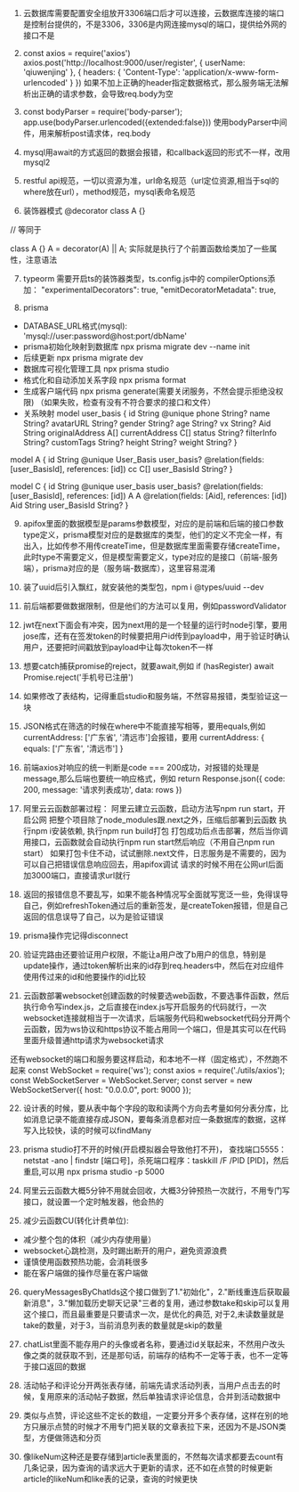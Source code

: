 1. 云数据库需要配置安全组放开3306端口后才可以连接，云数据库连接的端口是控制台提供的，不是3306，3306是内网连接mysql的端口，提供给外网的接口不是

2. const axios = require('axios')
axios.post('http://localhost:9000/user/register', {
    userName: 'qiuwenjing'
}, {
    headers: {
        'Content-Type': 'application/x-www-form-urlencoded'
    }
})
如果不加上正确的header指定数据格式，那么服务端无法解析出正确的请求参数，会导致req.body为空

3. const bodyParser = require('body-parser');
app.use(bodyParser.urlencoded({extended:false}))
使用bodyParser中间件，用来解析post请求体，req.body

4. mysql用await的方式返回的数据会报错，和callback返回的形式不一样，改用mysql2

5. restful api规范，一切以资源为准，url命名规范（url定位资源,相当于sql的where放在url），method规范，mysql表命名规范

6. 装饰器模式
@decorator
class A {}

// 等同于

class A {}
A = decorator(A) || A;
实际就是执行了个前置函数给类加了一些属性，注意语法

7. typeorm
需要开启ts的装饰器类型，ts.config.js中的 compilerOptions添加：
"experimentalDecorators": true,
"emitDecoratorMetadata": true,

8. prisma
- DATABASE_URL格式(mysql):   'mysql://user:password@host:port/dbName'
- prisma初始化映射到数据库
	npx prisma migrate dev --name init
- 后续更新
	npx prisma migrate dev
- 数据库可视化管理工具
	npx prisma studio
- 格式化和自动添加关系字段
	npx prisma format
- 生成客户端代码
  npx prisma generate(需要关闭服务，不然会提示拒绝没权限)
  （如果失败，检查有没有不符合要求的接口和文件）
- 关系映射
model user_basis {
  id              String  @unique
  phone           String?
  name            String?
  avatarURL       String?
  gender          String?
  age             String?
  vx              String?
  Aid             String
  originalAddress A[]
  currentAddress  C[]
  status          String?
  filterInfo      String?
  customTags      String?
  height          String?
  weight          String?
}

model A {
  id           String      @unique
  User_Basis   user_basis? @relation(fields: [user_BasisId], references: [id])
  cc C[]
  user_BasisId String?
}

model C {
  id           String      @unique
  user_basis user_basis? @relation(fields: [user_BasisId], references: [id])
  A A @relation(fields: [Aid], references: [id])
  Aid String
  user_BasisId  String?
}

9. apifox里面的数据模型是params参数模型，对应的是前端和后端的接口参数type定义，prisma模型对应的是数据库的类型，他们的定义不完全一样，有出入，比如传参不用传createTime，但是数据库里面需要存储createTime，此时type不需要定义，但是模型需要定义，type对应的是接口（前端-服务端），prisma对应的是（服务端-数据库），这里容易混淆

10. 装了uuid后引入飘红，就安装他的类型包，npm i @types/uuid --dev

11. 前后端都要做数据限制，但是他们的方法可以复用，例如passwordValidator

12. jwt在next下面会有冲突，因为next用的是一个轻量的运行时node引擎，要用jose库，还有在签发token的时候要把用户id传到payload中，用于验证时确认用户，还要把时间戳放到payload中让每次token不一样

13. 想要catch捕获promise的reject，就要await,例如
if (hasRegister) await Promise.reject('手机号已注册')

14. 如果修改了表结构，记得重启studio和服务端，不然容易报错，类型验证这一块

15. JSON格式在筛选的时候在where中不能直接写相等，要用equals,例如currentAddress: ['广东省', '清远市']会报错，要用
currentAddress: {
  equals: ['广东省', '清远市']
}

16. 前端axios对响应的统一判断是code === 200成功，对报错的处理是message,那么后端也要统一响应格式，例如
    return Response.json({
        code: 200,
        message: '请求列表成功',
        data: rows
    })

17. 阿里云云函数部署过程：
阿里云建立云函数，启动方法写npm run start，开启公网
把整个项目除了node_modules跟.next之外，压缩后部署到云函数
执行npm i安装依赖, 执行npm run build打包
打包成功后点击部署，然后当你调用接口，云函数就会自动执行npm run start然后响应（不用自己npm run start）
如果打包卡住不动，试试删除.next文件，日志服务是不需要的，因为可以自己把错误信息响应回去，用apifox调试
请求的时候不用在公网url后面加3000端口，直接请求url就行

18. 返回的报错信息不要乱写，如果不能各种情况写全面就写宽泛一些，免得误导自己，例如refreshToken通过后的重新签发，是createToken报错，但是自己返回的信息误导了自己，以为是验证错误

19. prisma操作完记得disconnect

20. 验证完路由还要验证用户权限，不能让a用户改了b用户的信息，特别是update操作，通过token解析出来的id存到req.headers中，然后在对应组件使用传过来的id和他要操作的id比较

21. 云函数部署websocket创建函数的时候要选web函数，不要选事件函数，然后执行命令写index.js，之后直接在index.js写开启服务的代码就行，一次websocket连接就相当于一次请求，后端服务代码和websocket代码分开两个云函数，因为ws协议和https协议不能占用同一个端口，但是其实可以在代码里面升级普通http请求为websocket请求

还有websocket的端口和服务要这样启动，和本地不一样（固定格式），不然跑不起来
const WebSocket = require('ws');
const axios = require('./utils/axios');
const WebSocketServer = WebSocket.Server;
const server = new WebSocketServer({
  host: "0.0.0.0",
  port: 9000
});

22. 设计表的时候，要从表中每个字段的取和读两个方向去考量如何分表分库，比如消息记录不能直接存成JSON，要每条消息都对应一条数据库的数据，这样写入比较快，读的时候可以findMany

23. prisma studio打不开的时候(开启模拟器会导致他打不开)， 查找端口5555：netstat -ano | findstr [端口号]，杀死端口程序：taskkill /F /PID [PID]，然后重启,可以用 npx prisma studio -p 5000

24. 阿里云云函数大概5分钟不用就会回收，大概3分钟预热一次就行，不用专门写接口，就设置一个定时触发器，他会热的

25. 减少云函数CU(转化计费单位): 
- 减少整个包的体积（减少内存使用量）
- websocket心跳检测，及时踢出断开的用户，避免资源浪费
- 谨慎使用函数预热功能，会消耗很多
- 能在客户端做的操作尽量在客户端做

26. queryMessagesByChatIds这个接口做到了1."初始化"，2."断线重连后获取最新消息"，3."懒加载历史聊天记录"三者的复用，通过参数take和skip可以复用这个接口，而且最重要是只要请求一次，是优化的典范, 对于2,未读数量就是take的数量，对于3，当前消息列表的数量就是skip的数量

27. chatList里面不能存用户的头像或者名称，要通过id关联起来，不然用户改头像之类的就获取不到，还是那句话，前端存的结构不一定等于表，也不一定等于接口返回的数据

28. 活动帖子和评论分开两张表存储，前端先请求活动列表，当用户点击去的时候，复用原来的活动帖子数据，然后单独请求评论信息，合并到活动数据中

29. 类似与点赞，评论这些不定长的数组，一定要分开多个表存储，这样在别的地方只展示点赞的时候才不用专门把关联的文章表拉下来，还因为不是JSON类型，方便做筛选和分页

30. 像likeNum这种还是要存储到article表里面的，不然每次请求都要去count有几条记录，因为查询的请求远大于更新的请求，还不如在点赞的时候更新article的likeNum和like表的记录，查询的时候更快